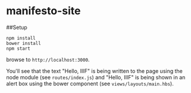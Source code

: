 # manifesto-site

##Setup

    npm install
    bower install
    npm start

browse to `http://localhost:3000`.

You'll see that the text "Hello, IIIF" is being written to the page using the node module (see `routes/index.js`)
and "Hello, IIIF" is being shown in an alert box using the bower component (see `views/layouts/main.hbs`).
